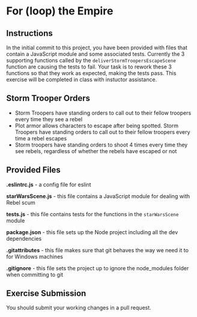 # For (loop) the Empire

## Instructions

In the initial commit to this project, you have been provided with files that contain a JavaScript module and some associated tests. Currently the 3 supporting functions called by the `deliverStormTroopersEscapeScene` function are causing the tests to fail. Your task is to rework these 3 functions so that they work as expected, making the tests pass. This exercise will be completed in class with instuctor assistance.

## Storm Trooper Orders
* Storm Troopers have standing orders to call out to their fellow troopers every time they see a rebel
* Plot armor allows characters to escape after being spotted. Storm Troopers have standing orders to call out to their fellow troopers every time a rebel escapes
* Storm troopers have standing orders to shoot 4 times every time they see rebels, regardless of whether the rebels have escaped or not

## Provided Files

**.eslintrc.js** - a config file for eslint

**starWarsScene.js** - this file contains a JavaScript module for dealing with Rebel scum

**tests.js** - this file contains tests for the functions in the `starWarsScene` module

**package.json** - this file sets up the Node project including all the dev dependencies

**.gitattributes** - this file makes sure that git behaves the way we need it to for Windows machines

**.gitignore** - this file sets the project up to ignore the node_modules folder when committing to git

## Exercise Submission

You should submit your working changes in a pull request.
